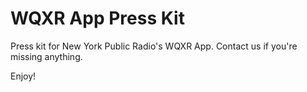 # WQXR App Press Kit

Press kit for New York Public Radio's WQXR App.
Contact us if you're missing anything. 

Enjoy!
